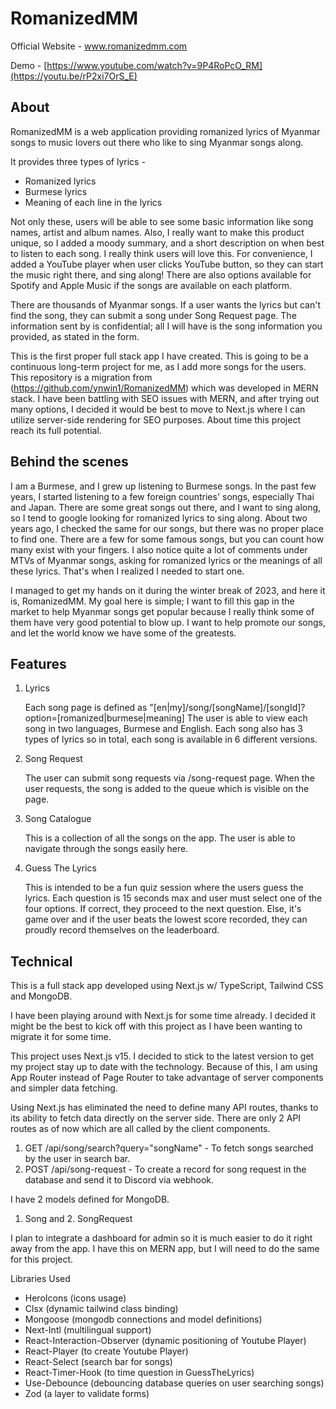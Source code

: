 # RomanizedMM
Official Website - www.romanizedmm.com

Demo - [https://www.youtube.com/watch?v=9P4RoPcO_RM](https://youtu.be/rP2xi7OrS_E)
## About
RomanizedMM is a web application providing romanized lyrics of Myanmar songs to 
music lovers out there who like to sing Myanmar songs along. 

It provides three types of lyrics -
* Romanized lyrics
* Burmese lyrics
* Meaning of each line in the lyrics

Not only these, users will be able to see some basic information like song names,
artist and album names. Also, I really want to make this product unique, so I added a moody summary, and a short description on when best to listen to each song. I really think
users will love this. For convenience, I added a YouTube player when user clicks YouTube button, so they can start the music right there, and sing along! There are also options available for Spotify
and Apple Music if the songs are available on each platform.

There are thousands of Myanmar songs. If a user wants the lyrics but can't find the song, they can submit a song under Song Request page. The information sent by is confidential;
all I will have is the song information you provided, as stated in the form. 

This is the first proper full stack app I have created. This is going to be a continuous long-term project for me, as 
I add more songs for the users. This repository is a migration from (https://github.com/ynwin1/RomanizedMM) which was developed in MERN stack. I have been battling with SEO issues with MERN, and after trying out many options, I decided it would be best to move to Next.js where I can utilize server-side rendering for SEO purposes. About time this project reach its full potential.

## Behind the scenes

I am a Burmese, and I grew up listening to Burmese songs. In the past few years, I started listening to a few foreign countries' songs, especially Thai and Japan.
There are some great songs out there, and I want to sing along, so I tend to google looking for romanized lyrics to sing along. About two years ago, I checked the same for our songs, 
but there was no proper place to find one. There are a few for some famous songs, but you can count how many exist with your fingers. I also notice quite a lot of comments under MTVs of 
Myanmar songs, asking for romanized lyrics or the meanings of all these lyrics. That's when I realized I needed to start one.

I managed to get my hands on it during the winter break of 2023, and here it is, RomanizedMM. My goal here is simple; I want to fill this gap in the market to help Myanmar songs get popular 
because I really think some of them have very good potential to blow up. I want to help promote our songs, and let the world know we have some of the greatests.

## Features

1. Lyrics

   Each song page is defined as "[en|my]/song/[songName]/[songId]?option=[romanized|burmese|meaning]
   The user is able to view each song in two languages, Burmese and English. Each song also has 3 types of lyrics so in total, each song is available in 6 different versions.
2. Song Request

   The user can submit song requests via /song-request page. When the user requests, the song is added to the queue which is visible on the page.
3. Song Catalogue
   
   This is a collection of all the songs on the app. The user is able to navigate through the songs easily here.
4. Guess The Lyrics

   This is intended to be a fun quiz session where the users guess the lyrics. Each question is 15 seconds max and user must select one of the four options.
   If correct, they proceed to the next question. Else, it's game over and if the user beats the lowest score recorded, they can proudly record themselves on the leaderboard.

## Technical

This is a full stack app developed using Next.js w/ TypeScript, Tailwind CSS and MongoDB.

I have been playing around with Next.js for some time already. I decided it might be the best to kick off with this project as I have been wanting to migrate it for some time.

This project uses Next.js v15. I decided to stick to the latest version to get my project stay up to date with the technology.
Because of this, I am using App Router instead of Page Router to take advantage of server components and simpler data fetching.

Using Next.js has eliminated the need to define many API routes, thanks to its ability to fetch data directly on the server side. 
There are only 2 API routes as of now which are all called by the client components.
1. GET /api/song/search?query="songName" - To fetch songs searched by the user in search bar.
2. POST /api/song-request - To create a record for song request in the database and send it to Discord via webhook.

I have 2 models defined for MongoDB.
1. Song and 2. SongRequest

I plan to integrate a dashboard for admin so it is much easier to do it right away from the app. I have this on MERN app, but I will need to do the same for this project.

Libraries Used
- HeroIcons (icons usage)
- Clsx (dynamic tailwind class binding)
- Mongoose (mongodb connections and model definitions)
- Next-Intl (multilingual support)
- React-Interaction-Observer (dynamic positioning of Youtube Player)
- React-Player (to create Youtube Player)
- React-Select (search bar for songs)
- React-Timer-Hook (to time question in GuessTheLyrics)
- Use-Debounce (debouncing database queries on user searching songs)
- Zod (a layer to validate forms)
